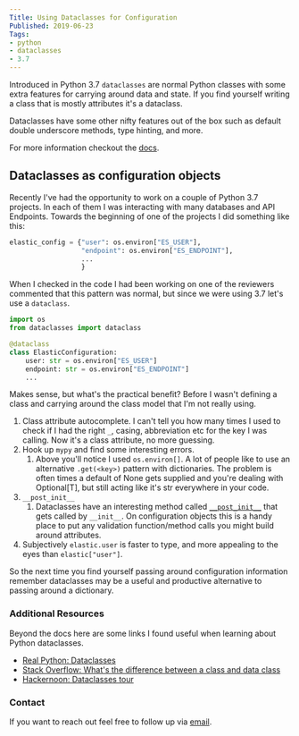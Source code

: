 ```yaml
---
Title: Using Dataclasses for Configuration
Published: 2019-06-23
Tags:
- python
- dataclasses
- 3.7
---
```


Introduced in Python 3.7 `dataclasses` are normal Python classes with some
extra features for carrying around data and state. If you find yourself writing
a class that is mostly attributes it's a dataclass.

Dataclasses have some other nifty features out of the box such as default
double underscore methods, type hinting, and more.

For more information checkout the
[docs](https://docs.python.org/3/library/dataclasses.html).

## Dataclasses as configuration objects

Recently I've had the opportunity to work on a couple of Python 3.7 projects.
In each of them I was interacting with many databases and API Endpoints.
Towards the beginning of one of the projects I did something like this:

```python
elastic_config = {"user": os.environ["ES_USER"],
                  "endpoint": os.environ["ES_ENDPOINT"],
                  ...
                  }
```

When I checked in the code I had been working on one of the reviewers commented
that this pattern was normal, but since we were using 3.7 let's use a
`dataclass`.

```python
import os
from dataclasses import dataclass

@dataclass
class ElasticConfiguration:
    user: str = os.environ["ES_USER"]
    endpoint: str = os.environ["ES_ENDPOINT"]
    ...
```

Makes sense, but what's the practical benefit? Before I wasn't defining a class
and carrying around the class model that I'm not really using.

1. Class attribute autocomplete. I can't tell you how many times I used to check
 if I had the right `_`, casing, abbreviation etc for the key I was calling. Now
 it's a class attribute, no more guessing.
2. Hook up `mypy` and find some interesting errors.
    1. Above you'll notice I used `os.environ[]`. A lot of people like to use an
     alternative `.get(<key>)` pattern with dictionaries. The problem is often
     times a default of None gets supplied and you're dealing with Optional[T],
     but still acting like it's str everywhere in your code.
3. `__post_init__`
    1. Dataclasses have an interesting method called
    [`__post_init__`](https://docs.python.org/3/library/dataclasses.html#post-init-processing)
    that gets called by `__init__`. On configuration objects this is a handy
    place to put any validation function/method calls you might build around
    attributes.
4. Subjectively `elastic.user` is faster to type, and more appealing to the eyes
 than `elastic["user"]`.

So the next time you find yourself passing around configuration information
remember dataclasses may be a useful and productive alternative to passing
around a dictionary.

### Additional Resources

Beyond the docs here are some links I found useful when learning about
Python dataclasses.

- [Real Python: Dataclasses](https://realpython.com/python-data-classes/)
- [Stack Overflow: What's the difference between a class and data class](https://stackoverflow.com/questions/47955263/what-are-data-classes-and-how-are-they-different-from-common-classes)
- [Hackernoon: Dataclasses tour](https://hackernoon.com/a-brief-tour-of-python-3-7-data-classes-22ee5e046517)

### Contact

If you want to reach out feel free to follow up via
[email](mailto:n0mn0m@burningdaylight.io).

